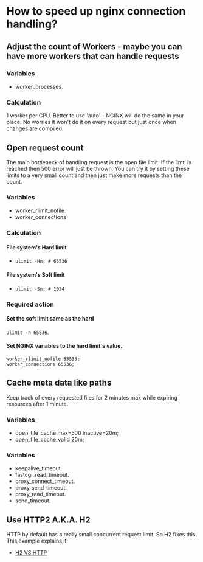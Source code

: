 # How to speed up nginx connection handling?

## Adjust the count of Workers - maybe you can have more workers that can handle requests

### Variables
* worker_processes.

### Calculation
1 worker per CPU. Better to use 'auto' - NGINX will do the same
in your place. No worries it won't do it on every request but just once when
changes are compiled.

## Open request count
The main bottleneck of handling request is the open file limit. If the limti
is reached then 500 error will just be thrown. You can try it by setting these
limits to a very small count and then just make more requests than the count.

### Variables
* worker_rlimit_nofile.
* worker_connections

### Calculation
#### File system's Hard limit
* `ulimit -Hn; # 65536`

#### File system's Soft limit
* `ulimit -Sn; # 1024`

### Required action

#### Set the soft limit same as the hard
`ulimit -n 65536`.

#### Set NGINX variables to the hard limit's value.

 ```
 worker_rlimit_nofile 65536;
 worker_connections 65536;
 ```

## Cache meta data like paths
Keep track of every requested files for 2 minutes max while expiring resources
after 1 minute.

### Variables
* open_file_cache max=500 inactive=20m;
* open_file_cache_valid 20m;

### Variables
* keepalive_timeout.
* fastcgi_read_timeout.
* proxy_connect_timeout.
* proxy_send_timeout.
* proxy_read_timeout.
* send_timeout.


## Use HTTP2 A.K.A. H2
HTTP by default has a really small concurrent request limit. So H2 fixes this.
This example explains it:
* [H2 VS HTTP](../h2.md#h2-vs-http)
